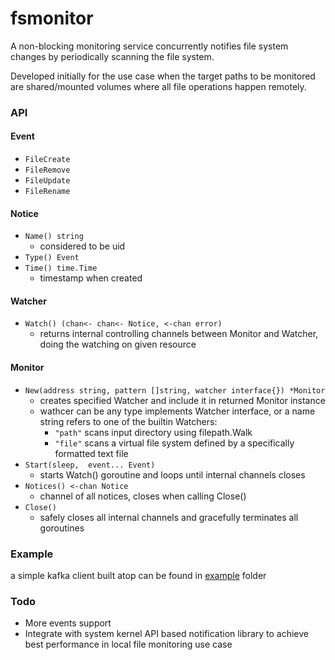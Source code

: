 fsmonitor
=========

A non-blocking monitoring service concurrently notifies file system changes by periodically scanning the file system.

Developed initially for the use case when the target paths to be monitored are shared/mounted volumes where all file operations happen remotely.

### API
#### Event
- `FileCreate`
- `FileRemove`
- `FileUpdate`
- `FileRename`
  
#### Notice
- `Name() string`
  - considered to be uid
- `Type() Event`
- `Time() time.Time` 
  - timestamp when created

#### Watcher
- `Watch() (chan<- chan<- Notice, <-chan error)` 
  - returns internal controlling channels between Monitor and Watcher, doing the watching on given resource
  
#### Monitor
- `New(address string, pattern []string, watcher interface{}) *Monitor`
  - creates specified Watcher and include it in returned Monitor instance
  - wathcer can be any type implements Watcher interface, or a name string refers to one of the builtin Watchers:
  	- `"path"` scans input directory using filepath.Walk
  	- `"file"` scans a virtual file system defined by a specifically formatted text file
- `Start(sleep,  event... Event)`
  - starts Watch() goroutine and loops until internal channels closes
- `Notices() <-chan Notice`
  - channel of all notices, closes when calling Close()
- `Close()`
  - safely closes all internal channels and gracefully terminates all goroutines
    
    
### Example
a simple kafka client built atop can be found in [example](example/) folder
    

### Todo
- More events support
- Integrate with system kernel API based notification library to achieve best performance in local file monitoring use case
